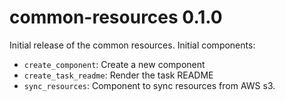 # common-resources 0.1.0

Initial release of the common resources. Initial components:

* `create_component`: Create a new component
* `create_task_readme`: Render the task README
* `sync_resources`: Component to sync resources from AWS s3.
